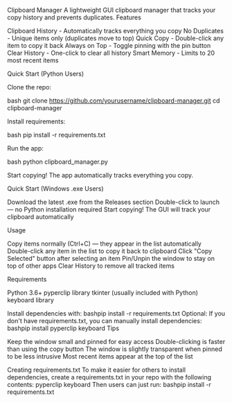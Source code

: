 Clipboard Manager
A lightweight GUI clipboard manager that tracks your copy history and prevents duplicates.
Features

Clipboard History - Automatically tracks everything you copy
No Duplicates - Unique items only (duplicates move to top)
Quick Copy - Double-click any item to copy it back
Always on Top - Toggle pinning with the pin button
Clear History - One-click to clear all history
Smart Memory - Limits to 20 most recent items

Quick Start (Python Users)

Clone the repo:

bash   git clone https://github.com/yourusername/clipboard-manager.git
   cd clipboard-manager

Install requirements:

bash   pip install -r requirements.txt

Run the app:

bash   python clipboard_manager.py

Start copying! The app automatically tracks everything you copy.

Quick Start (Windows .exe Users)

Download the latest .exe from the Releases section
Double-click to launch — no Python installation required
Start copying! The GUI will track your clipboard automatically

Usage

Copy items normally (Ctrl+C) — they appear in the list automatically
Double-click any item in the list to copy it back to clipboard
Click "Copy Selected" button after selecting an item
Pin/Unpin the window to stay on top of other apps
Clear History to remove all tracked items

Requirements

Python 3.6+
pyperclip library
tkinter (usually included with Python)
keyboard library

Install dependencies with:
bashpip install -r requirements.txt
Optional: If you don't have requirements.txt, you can manually install dependencies:
bashpip install pyperclip keyboard
Tips

Keep the window small and pinned for easy access
Double-clicking is faster than using the copy button
The window is slightly transparent when pinned to be less intrusive
Most recent items appear at the top of the list

Creating requirements.txt
To make it easier for others to install dependencies, create a requirements.txt in your repo with the following contents:
pyperclip
keyboard
Then users can just run:
bashpip install -r requirements.txt
